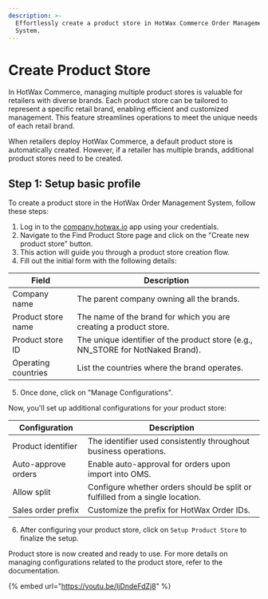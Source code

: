 ```yaml
---
description: >-
  Effortlessly create a product store in HotWax Commerce Order Management
  System.
---
```


# Create Product Store

In HotWax Commerce, managing multiple product stores is valuable for retailers with diverse brands. Each product store can be tailored to represent a specific retail brand, enabling efficient and customized management. This feature streamlines operations to meet the unique needs of each retail brand.

When retailers deploy HotWax Commerce, a default product store is automatically created. However, if a retailer has multiple brands, additional product stores need to be created.

## Step 1: Setup basic profile

To create a product store in the HotWax Order Management System, follow these steps:

1. Log in to the [company.hotwax.io](https://company.hotwax.io) app using your credentials.
2. Navigate to the Find Product Store page and click on the "Create new product store" button.
3. This action will guide you through a product store creation flow.
4. Fill out the initial form with the following details:

| Field               | Description                                                                      |
| ------------------- | -------------------------------------------------------------------------------- |
| Company name        | The parent company owning all the brands.                                        |
| Product store name  | The name of the brand for which you are creating a product store.                |
| Product store ID    | The unique identifier of the product store (e.g., NN\_STORE for NotNaked Brand). |
| Operating countries | List the countries where the brand operates.                                     |

5. Once done, click on "Manage Configurations".

Now, you'll set up additional configurations for your product store:

| Configuration       | Description                                                                   |
| ------------------- | ----------------------------------------------------------------------------- |
| Product identifier  | The identifier used consistently throughout business operations.              |
| Auto-approve orders | Enable auto-approval for orders upon import into OMS.                         |
| Allow split         | Configure whether orders should be split or fulfilled from a single location. |
| Sales order prefix  | Customize the prefix for HotWax Order IDs.                                    |

6. After configuring your product store, click on `Setup Product Store` to finalize the setup.

Product store is now created and ready to use. For more details on managing configurations related to the product store, refer to the documentation.

{% embed url="https://youtu.be/IjDndeFdZj8" %}

